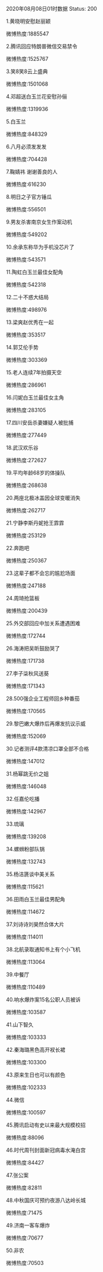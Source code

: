 2020年08月08日01时数据
Status: 200

1.黄晓明安慰赵丽颖

微博热度:1885547

2.腾讯回应特朗普微信交易禁令

微博热度:1525767

3.笑8笑8云上盛典

微博热度:1501068

4.邓超送白玉兰花安慰孙俪

微博热度:1319936

5.白玉兰

微博热度:848329

6.八月必须发发发

微博热度:704428

7.鞠婧祎 谢谢善良的人

微博热度:616230

8.明日之子官方锤瓜

微博热度:556501

9.男友杀害南京女生作案动机

微博热度:549202

10.余承东称华为手机没芯片了

微博热度:543571

11.陶虹白玉兰最佳女配角

微博热度:542318

12.二十不惑大结局

微博热度:498976

13.梁爽赵优秀在一起

微博热度:353517

14.郭艾伦手势

微博热度:303369

15.老人连续7年拍摄天空

微博热度:286961

16.闫妮白玉兰最佳女主角

微博热度:283105

17.四川安岳杀妻嫌疑人被批捕

微博热度:277449

18.武汉欢乐谷

微博热度:272627

19.平均年龄68岁的体操队

微博热度:268638

20.两座北极冰盖因全球变暖消失

微博热度:262717

21.宁静李斯丹妮抢王霏霏

微博热度:253129

22.奔跑吧

微博热度:250367

23.这辈子都不会忘的尴尬场面

微博热度:247188

24.周琦抢篮板

微博热度:200439

25.外交部回应中加关系遭遇困难

微博热度:172744

26.海涛把吴昕鼓励哭了

微博热度:171738

27.李子柒秋风送葵

微博热度:171343

28.500强企业工程师回乡种番茄

微博热度:170565

29.黎巴嫩大爆炸后再爆发抗议示威

微博热度:152069

30.记者测评4款清凉口罩全部不合格

微博热度:147012

31.杨幂跳无价之姐

微博热度:146048

32.任嘉伦吃播

微博热度:142967

33.琉璃

微博热度:139208

34.螺蛳粉部队锅

微博热度:132743

35.杨洁篪谈中美关系

微博热度:115621

36.田雨白玉兰最佳男配角

微博热度:114672

37.刘诗诗刘昊然合体大片

微博热度:114011

38.北航录取通知书上有个小飞机

微博热度:113064

39.中餐厅

微博热度:110489

40.响水爆炸案15名公职人员被诉

微博热度:103587

41.山下智久

微博热度:103333

42.秦海璐黑色高开衩长裙

微博热度:103300

43.原来生日也可以有颜色

微博热度:102333

44.微信

微博热度:100597

45.腾讯启动有史以来最大规模校招

微博热度:88096

46.时代周刊封面新冠病毒水淹白宫

微博热度:84427

47.张公案

微博热度:82811

48.中秋国庆可预约夜游八达岭长城

微博热度:71475

49.济南一客车爆炸

微博热度:70677

50.非农

微博热度:70503

